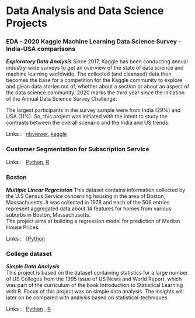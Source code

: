 # Data Analysis and Data Science Projects
### EDA - 2020 Kaggle Machine Learning Data Science Survey - India-USA comparisons  
___Exploratory Data Analysis___
Since 2017, Kaggle has been conducting annual industry-wide surveys to get an overview of the state of data science and machine learning worldwide. The collected (and cleansed) data then becomes the base for a competition for the Kaggle community to explore and glean data stories out of, whether about a section or about an aspect of the data science community. 2020 marks the third year since the initiation of the Annual Data Science Survey Challenge.

The largest participants in the survey sample were from India (29%) and USA (11%). So, this project was initiated with the intent to study the contrasts between the overall scenario and the India and US trends.

Links : &nbsp; [nbviewer](https://nbviewer.jupyter.org/github/rahul-ahuja1/projects/blob/77e7456893ebf8bac4fae3455aaca39144a2de49/EDA%20-%202020%20Kaggle%20ML-DS%20Survey.ipynb), [kaggle](https://www.kaggle.com/rahulahuja1/eda-2020-kaggle-ml-ds-survey-india-usa)


### Customer Segmentation for Subscription Service


Links : &nbsp; [Python](https://nbviewer.jupyter.org/github/rahul-ahuja1/projects/blob/6c7d6b384192fe3a7f394f656042ddb178111651/Segmentation%20-%20Clustering%20and%20Classification%20%28P%29.ipynb), [R](https://nbviewer.jupyter.org/github/rahul-ahuja1/projects/blob/6c7d6b384192fe3a7f394f656042ddb178111651/Segmentation%20-%20Clustering%20and%20Classification%20%28R%29.ipynb)



### Boston
___Multiple Linear Regression___
This dataset contains information collected by the U.S Census Service concerning housing in the area of Boston, Massachusetts. It was collected in 1978 and each of the 506 entries represent aggregated data about 14 features for homes from various suburbs in Boston, Massachusetts.  
The project aims at building a regression model for prediction of Median House Prices.

Links : &nbsp; [[Python](https://nbviewer.jupyter.org/github/rahul-ahuja1/projects/blob/8c5a9ddd797c2b2a53f3e063a5e01d90b5567266/MLR%20-%20Boston%20House%20Prices.ipynb#Final-model)


### College dataset
___Simple Data Analysis___  
This project is based on the dataset containing statistics for a large number of US Colleges from the 1995 issue of US News and World Report, which was part of the curriculum of the book Introduction to Statistical Learning with R. Focus of this project was on simple data analysis. The insights will later on be compared with analysis based on statistical-techniques.

Links : &nbsp; [Python](https://nbviewer.jupyter.org/github/rahul-ahuja1/An-Introduction-to-Statistical-Learning/blob/main/with%20Python/02.08%20%28P%29%20-%20College.ipynb) , [R](https://nbviewer.jupyter.org/github/rahul-ahuja1/An-Introduction-to-Statistical-Learning/blob/main/with%20R/02.08%20%28R%29%20-%20College.ipynb)
